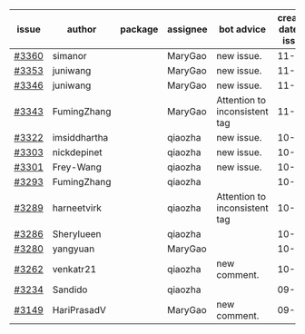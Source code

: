 | issue | author | package | assignee | bot advice | created date of issue | target release date | date from target |
| ------ | ------ | ------ | ------ | ------ | ------ | ------ | :-----: |
| [#3360](https://github.com/Azure/sdk-release-request/issues/3360) | simanor |  | MaryGao | new issue. | 11-02 | 11-25 |  |
| [#3353](https://github.com/Azure/sdk-release-request/issues/3353) | juniwang |  | MaryGao | new issue. | 11-02 | 11-25 |  |
| [#3346](https://github.com/Azure/sdk-release-request/issues/3346) | juniwang |  | MaryGao | new issue. | 11-02 | 11-25 |  |
| [#3343](https://github.com/Azure/sdk-release-request/issues/3343) | FumingZhang |  | MaryGao | Attention to inconsistent tag | 11-02 | 11-25 |  |
| [#3322](https://github.com/Azure/sdk-release-request/issues/3322) | imsiddhartha |  | qiaozha | new issue. | 10-28 | 11-25 |  |
| [#3303](https://github.com/Azure/sdk-release-request/issues/3303) | nickdepinet |  | qiaozha | new issue. | 10-26 | 11-25 |  |
| [#3301](https://github.com/Azure/sdk-release-request/issues/3301) | Frey-Wang |  | qiaozha | new issue. | 10-26 | 11-25 |  |
| [#3293](https://github.com/Azure/sdk-release-request/issues/3293) | FumingZhang |  | qiaozha |  | 10-25 | 11-25 |  |
| [#3289](https://github.com/Azure/sdk-release-request/issues/3289) | harneetvirk |  | qiaozha | Attention to inconsistent tag | 10-25 | 11-25 |  |
| [#3286](https://github.com/Azure/sdk-release-request/issues/3286) | Sherylueen |  | qiaozha |  | 10-24 | 11-25 |  |
| [#3280](https://github.com/Azure/sdk-release-request/issues/3280) | yangyuan |  | MaryGao |  | 10-18 | 11-25 |  |
| [#3262](https://github.com/Azure/sdk-release-request/issues/3262) | venkatr21 |  | qiaozha | new comment. | 10-12 | 10-28 |  |
| [#3234](https://github.com/Azure/sdk-release-request/issues/3234) | Sandido |  | qiaozha |  | 09-30 | 10-17 |  |
| [#3149](https://github.com/Azure/sdk-release-request/issues/3149) | HariPrasadV |  | MaryGao | new comment. | 09-07 | 10-11 |  |
